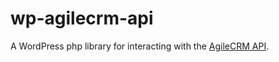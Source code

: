 # wp-agilecrm-api
A WordPress php library for interacting with the [AgileCRM API](https://github.com/agilecrm/rest-api).
